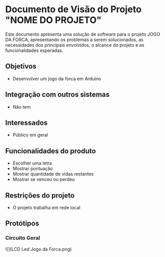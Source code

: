 # Documento de Visão do Projeto "NOME DO PROJETO"

Este documento apresenta uma solução de software para o projeto JOGO DA FORCA, 
apresentando os problemas a serem solucionados, as necessidades dos principais envolvidos, o alcance do projeto e as funcionalidades esperadas.

## Objetivos

* Desenvolver um jogo da forca em Arduino

## Integração com outros sistemas

* Não tem
 
## Interessados

* Público em geral

## Funcionalidades do produto

* Escolher uma letra
* Mostrar pontuação
* Mostrar quantidade de vidas restantes
* Mostrar se venceu ou perdeu

## Restrições do projeto

* O projeto trabalha em rede local

## Protótipos

### Circuito Geral

![](LCD Led Jogo da Forca.png)
